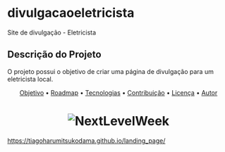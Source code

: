 # divulgacaoeletricista
Site de divulgação - Eletricista

## Descrição do Projeto
O projeto possui o objetivo de criar uma página de divulgação para um eletricista local.

<p align="center">
 <a href="#objetivo">Objetivo</a> •
 <a href="#roadmap">Roadmap</a> • 
 <a href="#tecnologias">Tecnologias</a> • 
 <a href="#contribuicao">Contribuição</a> • 
 <a href="#licenc-a">Licença</a> • 
 <a href="#autor">Autor</a>
</p>

<h1 align="center">
  <img alt="NextLevelWeek" title="#Demonstracao" src="./comoUsarEletricista.gif" />
</h1>

https://tiagoharumitsukodama.github.io/landing_page/
